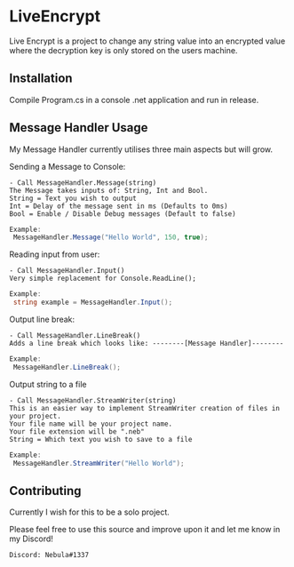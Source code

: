 # LiveEncrypt
Live Encrypt is a project to change any string value into an encrypted value where the decryption key is only stored on the users machine.

## Installation
Compile Program.cs in a console .net application and run in release.

## Message Handler Usage
My Message Handler currently utilises three main aspects but will grow.

Sending a Message to Console:
```
- Call MessageHandler.Message(string)
The Message takes inputs of: String, Int and Bool.
String = Text you wish to output
Int = Delay of the message sent in ms (Defaults to 0ms)
Bool = Enable / Disable Debug messages (Default to false)
```
```csharp
Example:
 MessageHandler.Message("Hello World", 150, true);
```

Reading input from user:
```
- Call MessageHandler.Input()
Very simple replacement for Console.ReadLine();
```
```csharp
Example:
 string example = MessageHandler.Input();
```

Output line break:
```
- Call MessageHandler.LineBreak()
Adds a line break which looks like: --------[Message Handler]--------
```
```csharp
Example:
 MessageHandler.LineBreak();
```

Output string to a file
```
- Call MessageHandler.StreamWriter(string)
This is an easier way to implement StreamWriter creation of files in your project.
Your file name will be your project name.
Your file extension will be ".neb"
String = Which text you wish to save to a file
```
```csharp
Example:
 MessageHandler.StreamWriter("Hello World");
```

## Contributing
Currently I wish for this to be a solo project.

Please feel free to use this source and improve upon it and let me know in my Discord!

```
Discord: Nebula#1337
```
